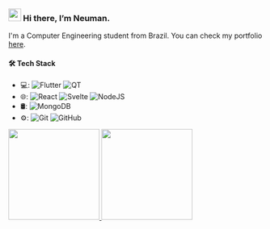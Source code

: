 ### <img src="https://media.giphy.com/media/hvRJCLFzcasrR4ia7z/giphy.gif" width="25px"> Hi there, I’m Neuman. 

I'm a Computer Engineering student from Brazil. You can check my portfolio [here](https://neumanf.github.io/).

#### 🛠 Tech Stack

- 💻: 
  ![Flutter](https://img.shields.io/badge/Flutter-blue?style=for-the-badge&logo=flutter)
  ![QT](https://img.shields.io/badge/QT-yellow?style=for-the-badge&logo=QT)
- 🌐:
  ![React](https://img.shields.io/badge/React-blue?style=for-the-badge&logo=React)
  ![Svelte](https://img.shields.io/badge/Svelte-orange?style=for-the-badge&logo=Svelte)
  ![NodeJS](https://img.shields.io/badge/NodeJS-green?style=for-the-badge&logo=node.js)
- 🛢:
  ![MongoDB](https://img.shields.io/badge/MongoDB-green?style=for-the-badge&logo=MongoDB)
- ⚙️:
  ![Git](https://img.shields.io/badge/Git-orange?style=for-the-badge&logo=git)
  ![GitHub](https://img.shields.io/badge/GitHub-black?style=for-the-badge&logo=github)
  

<a href="https://github.com/neumanf">
<img height="180em" src="https://github-readme-stats.vercel.app/api?username=neumanf&theme=buefy&show_icons=true" />
<img height="180em" src="https://github-readme-stats.vercel.app/api/top-langs/?username=neumanf&theme=buefy&layout=compact" />
</a>
